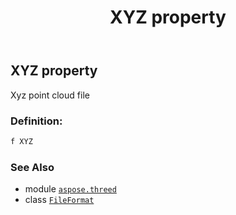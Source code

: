 ﻿---
title: XYZ property
second_title: Aspose.3D for Python via .NET API References
description: 
type: docs
weight: 540
url: /python-net/aspose.threed/fileformat/xyz/
is_root: false
---

## XYZ property


Xyz point cloud file
### Definition:
```python
f XYZ 
```

### See Also
* module [`aspose.threed`](../../)
* class [`FileFormat`](/3d/python-net/aspose.threed/fileformat)
